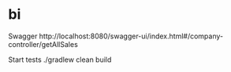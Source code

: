 # bi

Swagger
http://localhost:8080/swagger-ui/index.html#/company-controller/getAllSales


Start tests
./gradlew clean build

